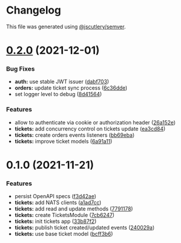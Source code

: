 # Changelog

This file was generated using [@jscutlery/semver](https://github.com/jscutlery/semver).

# [0.2.0](https://github.com/getlarge/ticketing/compare/v0.1.0...v0.2.0) (2021-12-01)


### Bug Fixes

* **auth:** use stable JWT issuer ([dabf703](https://github.com/getlarge/ticketing/commit/dabf703bde4cb9c2e08b069f68f1bb2036055da4))
* **orders:** update ticket sync process ([6c36dde](https://github.com/getlarge/ticketing/commit/6c36ddefb2dc2358696cfe76797b96511b6ac46c))
* set logger level to debug ([8d41564](https://github.com/getlarge/ticketing/commit/8d4156475bfc2b1b6e95d7eda567063569548b65))


### Features

* allow to authenticate via cookie or authorization header ([26a152e](https://github.com/getlarge/ticketing/commit/26a152e3309b8d6b10550feadc184873d215e1a1))
* **tickets:** add concurrency control on tickets update ([ea3cd84](https://github.com/getlarge/ticketing/commit/ea3cd84c8cfe06f662dcdc7e74ab42faf3faef60))
* **tickets:** create orders events listeners ([bb69eba](https://github.com/getlarge/ticketing/commit/bb69ebae6ebc8bce5f67bf50c50898428164044a))
* **tickets:** improve ticket models ([6a91a11](https://github.com/getlarge/ticketing/commit/6a91a1141feb68a555884f4d76cb7d546c5de6ae))



# 0.1.0 (2021-11-21)


### Features

* persist OpenAPI specs ([f3d42ae](https://github.com/getlarge/ticketing/commit/f3d42ae6e4018fce8cbac6f0df312734771a67c5))
* **tickets:** add NATS clients ([a1ad7cc](https://github.com/getlarge/ticketing/commit/a1ad7cc0489ef8076a987ac3af98869482aeabca))
* **tickets:** add read and update methods ([7791178](https://github.com/getlarge/ticketing/commit/779117844272139cdfe1aa228cef63fb5c692c27))
* **tickets:** create TicketsModule ([7cb6247](https://github.com/getlarge/ticketing/commit/7cb6247a0ce5908d52ac162ea7a16c0ec0b724b8))
* **tickets:** init tickets app ([33b87f2](https://github.com/getlarge/ticketing/commit/33b87f23feda6d505ff8b1f454305596e08d1d97))
* **tickets:** publish ticket created/updated events ([240029a](https://github.com/getlarge/ticketing/commit/240029afdd2a4a9d5c854194eaa95c5d77a37f30))
* **tickets:** use base ticket model ([bcff3b6](https://github.com/getlarge/ticketing/commit/bcff3b6bb8dcac31863682a69147e89e7604cde0))
